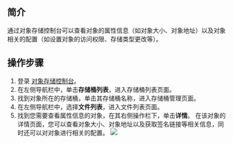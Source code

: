 ## 简介

通过对象存储控制台可以查看对象的属性信息（如对象大小、对象地址）以及对象相关的配置（如设置对象的访问权限、存储类型更改等）。

## 操作步骤

1. 登录 [对象存储控制台](https://console.cloud.tencent.com/cos5)。
2. 在左侧导航栏中，单击**存储桶列表**，进入存储桶列表页面。
3. 找到对象所在的存储桶，单击其存储桶名称，进入存储桶管理页面。
4. 在左侧导航栏中，选择**文件列表**，进入文件列表页面。
5. 找到您需要查看属性信息的对象，在其右侧操作栏下，单击**详情**。
在该对象的详情页面，您可以查看对象大小、对象地址以及获取签名链接等相关信息，同时还可以对对象进行相关的配置。
![](https://main.qcloudimg.com/raw/d56eb8baa6221ac57b8b9d323f96d2b2.png)
